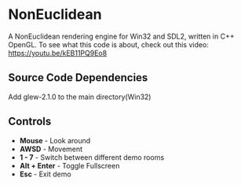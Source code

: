# NonEuclidean
A NonEuclidean rendering engine for Win32 and SDL2, written in C++ OpenGL.
To see what this code is about, check out this video:
https://youtu.be/kEB11PQ9Eo8

## Source Code Dependencies
Add glew-2.1.0 to the main directory(Win32)

## Controls
* **Mouse** - Look around
* **AWSD** - Movement
* **1 - 7** - Switch between different demo rooms
* **Alt + Enter** - Toggle Fullscreen
* **Esc** - Exit demo
